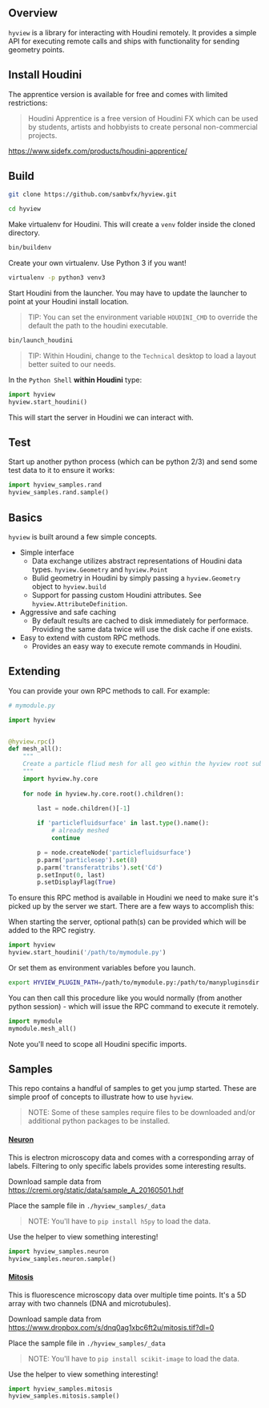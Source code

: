## Overview
`hyview` is a library for interacting with Houdini remotely. It provides a simple API for executing remote calls and ships with functionality for sending geometry points.

## Install Houdini
The apprentice version is available for free and comes with limited restrictions:

> Houdini Apprentice is a free version of Houdini FX which can be used by students, artists and hobbyists to create personal non-commercial projects. 

https://www.sidefx.com/products/houdini-apprentice/

## Build
```bash
git clone https://github.com/sambvfx/hyview.git
```

```bash
cd hyview
```

Make virtualenv for Houdini. This will create a `venv` folder inside the cloned directory.
```bash
bin/buildenv
```

Create your own virtualenv. Use Python 3 if you want!

```bash
virtualenv -p python3 venv3
```

Start Houdini from the launcher. You may have to update the launcher to point at your Houdini install location.

> TIP: You can set the environment variable `HOUDINI_CMD` to override the default the path to the houdini executable.

```bash
bin/launch_houdini
```

> TIP: Within Houdini, change to the `Technical` desktop to load a layout better suited to our needs.

In the `Python Shell` **within Houdini** type:

```python
import hyview
hyview.start_houdini()
```

This will start the server in Houdini we can interact with.

## Test

Start up another python process (which can be python 2/3) and send some test data to it to ensure it works:
```python
import hyview_samples.rand
hyview_samples.rand.sample()
```

## Basics

`hyview` is built around a few simple concepts.

- Simple interface
  - Data exchange utilizes abstract representations of Houdini data types. `hyview.Geometry` and `hyview.Point`
  - Bulid geometry in Houdini by simply passing a `hyview.Geometry` object to `hyview.build`
  - Support for passing custom Houdini attributes. See `hyview.AttributeDefinition`.
- Aggressive and safe caching
  - By default results are cached to disk immediately for performace. Providing the same data twice will use the disk cache if one exists.
- Easy to extend with custom RPC methods.
  - Provides an easy way to execute remote commands in Houdini.

## Extending

You can provide your own RPC methods to call. For example:

```python
# mymodule.py

import hyview


@hyview.rpc()
def mesh_all():
    """
    Create a particle fliud mesh for all geo within the hyview root subnet.
    """
    import hyview.hy.core
    
    for node in hyview.hy.core.root().children():

        last = node.children()[-1]
        
        if 'particlefluidsurface' in last.type().name():
            # already meshed
            continue

        p = node.createNode('particlefluidsurface')
        p.parm('particlesep').set(8)
        p.parm('transferattribs').set('Cd')
        p.setInput(0, last)
        p.setDisplayFlag(True)
```
To ensure this RPC method is available in Houdini we need to make sure it's picked up by the server we start. There are a few ways to accomplish this:

When starting the server, optional path(s) can be provided which will be added to the RPC registry.

```python
import hyview
hyview.start_houdini('/path/to/mymodule.py')
```

Or set them as environment variables before you launch.
 
```bash
export HYVIEW_PLUGIN_PATH=/path/to/mymodule.py:/path/to/manypluginsdir
```

You can then call this procedure like you would normally (from another python session) - which will issue the RPC command to execute it remotely.

```python
import mymodule
mymodule.mesh_all()
```

Note you'll need to scope all Houdini specific imports.

## Samples

This repo contains a handful of samples to get you jump started. These are simple proof of concepts to illustrate how to use `hyview`.

> NOTE: Some of these samples require files to be downloaded and/or additional python packages to be installed.

#### [Neuron](hyview_samples/neuron.py)

This is electron microscopy data and comes with a corresponding array of labels. Filtering to only specific labels provides some interesting results.

Download sample data from https://cremi.org/static/data/sample_A_20160501.hdf

Place the sample file in `./hyview_samples/_data`

> NOTE: You'll have to `pip install h5py` to load the data.

Use the helper to view something interesting!

```python
import hyview_samples.neuron
hyview_samples.neuron.sample()
```

#### [Mitosis](hyview_samples/mitosis.py)

This is fluorescence microscopy data over multiple time points. It's a 5D array with two channels (DNA and microtubules).

Download sample data from https://www.dropbox.com/s/dnq0ag1xbc6ft2u/mitosis.tif?dl=0

Place the sample file in `./hyview_samples/_data`

> NOTE: You'll have to `pip install scikit-image` to load the data.

Use the helper to view something interesting!

```python
import hyview_samples.mitosis
hyview_samples.mitosis.sample()
```
